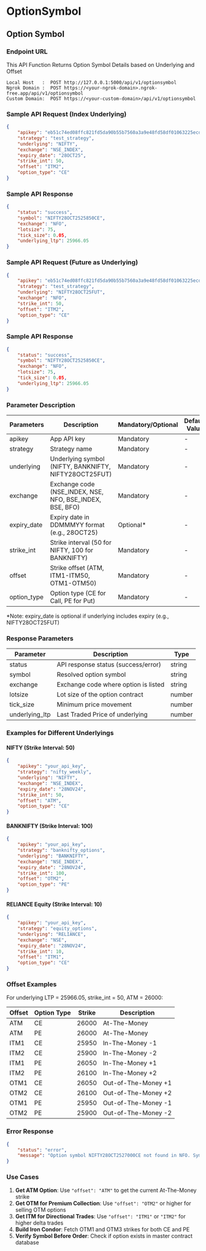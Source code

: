 # OptionSymbol

## Option Symbol

### Endpoint URL

This API Function Returns Option Symbol Details based on Underlying and Offset

```http
Local Host   :  POST http://127.0.0.1:5000/api/v1/optionsymbol
Ngrok Domain :  POST https://<your-ngrok-domain>.ngrok-free.app/api/v1/optionsymbol
Custom Domain:  POST https://<your-custom-domain>/api/v1/optionsymbol
```

### Sample API Request (Index Underlying)

```json
{
    "apikey": "eb51c74ed08ffc821fd5da90b55b7560a3a9e48fd58df01063225ecd7b98c993",
    "strategy": "test_strategy",
    "underlying": "NIFTY",
    "exchange": "NSE_INDEX",
    "expiry_date": "28OCT25",
    "strike_int": 50,
    "offset": "ITM2",
    "option_type": "CE"
}
```

####

### Sample API Response

```json
{
    "status": "success",
    "symbol": "NIFTY28OCT2525850CE",
    "exchange": "NFO",
    "lotsize": 75,
    "tick_size": 0.05,
    "underlying_ltp": 25966.05
}
```

####

### Sample API Request (Future as Underlying)

```json
{
    "apikey": "eb51c74ed08ffc821fd5da90b55b7560a3a9e48fd58df01063225ecd7b98c993",
    "strategy": "test_strategy",
    "underlying": "NIFTY28OCT25FUT",
    "exchange": "NFO",
    "strike_int": 50,
    "offset": "ITM2",
    "option_type": "CE"
}
```

####

### Sample API Response

```json
{
    "status": "success",
    "symbol": "NIFTY28OCT2525850CE",
    "exchange": "NFO",
    "lotsize": 75,
    "tick_size": 0.05,
    "underlying_ltp": 25966.05
}
```

####

### Parameter Description

| Parameters   | Description                                                | Mandatory/Optional | Default Value |
| ------------ | ---------------------------------------------------------- | ------------------ | ------------- |
| apikey       | App API key                                                | Mandatory          | -             |
| strategy     | Strategy name                                              | Mandatory          | -             |
| underlying   | Underlying symbol (NIFTY, BANKNIFTY, NIFTY28OCT25FUT)      | Mandatory          | -             |
| exchange     | Exchange code (NSE\_INDEX, NSE, NFO, BSE\_INDEX, BSE, BFO) | Mandatory          | -             |
| expiry\_date | Expiry date in DDMMMYY format (e.g., 28OCT25)              | Optional\*         | -             |
| strike\_int  | Strike interval (50 for NIFTY, 100 for BANKNIFTY)          | Mandatory          | -             |
| offset       | Strike offset (ATM, ITM1-ITM50, OTM1-OTM50)                | Mandatory          | -             |
| option\_type | Option type (CE for Call, PE for Put)                      | Mandatory          | -             |

\*Note: expiry\_date is optional if underlying includes expiry (e.g., NIFTY28OCT25FUT)

####

### Response Parameters

| Parameter       | Description                          | Type   |
| --------------- | ------------------------------------ | ------ |
| status          | API response status (success/error)  | string |
| symbol          | Resolved option symbol               | string |
| exchange        | Exchange code where option is listed | string |
| lotsize         | Lot size of the option contract      | number |
| tick\_size      | Minimum price movement               | number |
| underlying\_ltp | Last Traded Price of underlying      | number |

####

### Examples for Different Underlyings

#### NIFTY (Strike Interval: 50)

```json
{
    "apikey": "your_api_key",
    "strategy": "nifty_weekly",
    "underlying": "NIFTY",
    "exchange": "NSE_INDEX",
    "expiry_date": "28NOV24",
    "strike_int": 50,
    "offset": "ATM",
    "option_type": "CE"
}
```

#### BANKNIFTY (Strike Interval: 100)

```json
{
    "apikey": "your_api_key",
    "strategy": "banknifty_options",
    "underlying": "BANKNIFTY",
    "exchange": "NSE_INDEX",
    "expiry_date": "28NOV24",
    "strike_int": 100,
    "offset": "OTM2",
    "option_type": "PE"
}
```

#### RELIANCE Equity (Strike Interval: 10)

```json
{
    "apikey": "your_api_key",
    "strategy": "equity_options",
    "underlying": "RELIANCE",
    "exchange": "NSE",
    "expiry_date": "28NOV24",
    "strike_int": 10,
    "offset": "ITM1",
    "option_type": "CE"
}
```

####

### Offset Examples

For underlying LTP = 25966.05, strike\_int = 50, ATM = 26000:

| Offset | Option Type | Strike | Description         |
| ------ | ----------- | ------ | ------------------- |
| ATM    | CE          | 26000  | At-The-Money        |
| ATM    | PE          | 26000  | At-The-Money        |
| ITM1   | CE          | 25950  | In-The-Money -1     |
| ITM2   | CE          | 25900  | In-The-Money -2     |
| ITM1   | PE          | 26050  | In-The-Money +1     |
| ITM2   | PE          | 26100  | In-The-Money +2     |
| OTM1   | CE          | 26050  | Out-of-The-Money +1 |
| OTM2   | CE          | 26100  | Out-of-The-Money +2 |
| OTM1   | PE          | 25950  | Out-of-The-Money -1 |
| OTM2   | PE          | 25900  | Out-of-The-Money -2 |

####

### Error Response

```json
{
    "status": "error",
    "message": "Option symbol NIFTY28OCT2527000CE not found in NFO. Symbol may not exist or master contract needs update."
}
```

####

### Use Cases

1. **Get ATM Option**: Use `"offset": "ATM"` to get the current At-The-Money strike
2. **Get OTM for Premium Collection**: Use `"offset": "OTM2"` or higher for selling OTM options
3. **Get ITM for Directional Trades**: Use `"offset": "ITM1"` or `"ITM2"` for higher delta trades
4. **Build Iron Condor**: Fetch OTM1 and OTM3 strikes for both CE and PE
5. **Verify Symbol Before Order**: Check if option exists in master contract database
